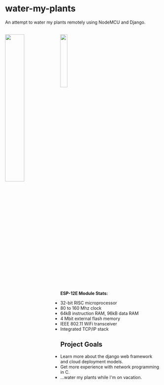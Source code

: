 # water-my-plants
An attempt to water my plants remotely using NodeMCU and Django.

<br>
<img align="left" src="https://i.imgur.com/wbkhrl5.png" width="35%" height="35%">
<img alien="left" src="http://clipart-library.com/images_k/plant-transparent-background/plant-transparent-background-7.png" width="21%" height="21%">

**ESP-12E Module Stats:**
- 32-bit RISC microprocessor
- 80 to 160 Mhz clock
- 64kB instruction RAM, 96kB data RAM
- 4 Mbit external flash memory
- IEEE 802.11 WiFi transceiver
- Integrated TCP/IP stack

## Project Goals
- Learn more about the django web framework and cloud deployment models.
- Get more experience with network programming in C.
- ...water my plants while I'm on vacation.
